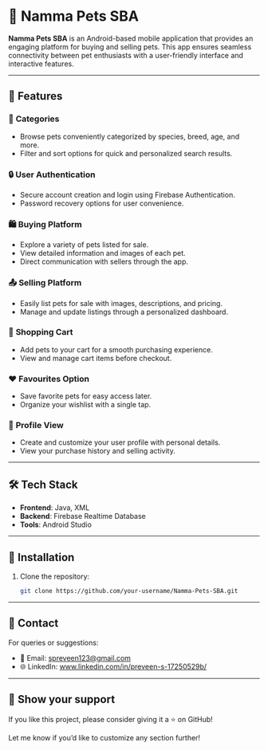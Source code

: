 # 🐾 Namma Pets SBA  

**Namma Pets SBA** is an Android-based mobile application that provides an engaging platform for buying and selling pets. This app ensures seamless connectivity between pet enthusiasts with a user-friendly interface and interactive features.  

---

## 🚀 Features  

### 🛒 **Categories**  
- Browse pets conveniently categorized by species, breed, age, and more.  
- Filter and sort options for quick and personalized search results.  

### 🔒 **User Authentication**  
- Secure account creation and login using Firebase Authentication.  
- Password recovery options for user convenience.  

### 🛍️ **Buying Platform**  
- Explore a variety of pets listed for sale.  
- View detailed information and images of each pet.  
- Direct communication with sellers through the app.  

### 📤 **Selling Platform**  
- Easily list pets for sale with images, descriptions, and pricing.  
- Manage and update listings through a personalized dashboard.  

### 🛒 **Shopping Cart**  
- Add pets to your cart for a smooth purchasing experience.  
- View and manage cart items before checkout.  

### ❤️ **Favourites Option**  
- Save favorite pets for easy access later.  
- Organize your wishlist with a single tap.  

### 👤 **Profile View**  
- Create and customize your user profile with personal details.  
- View your purchase history and selling activity.  

---

## 🛠️ **Tech Stack**  

- **Frontend**: Java, XML  
- **Backend**: Firebase Realtime Database  
- **Tools**: Android Studio  

---

## 📂 **Installation**  

1. Clone the repository:  
   ```bash
   git clone https://github.com/your-username/Namma-Pets-SBA.git

---

## 📧 **Contact**
For queries or suggestions:
- 📧 Email: spreveen123@gmail.com
- 🌐 LinkedIn: www.linkedin.com/in/preveen-s-17250529b/

---

## 🌟 **Show your support**
If you like this project, please consider giving it a ⭐ on GitHub!

Let me know if you’d like to customize any section further!
